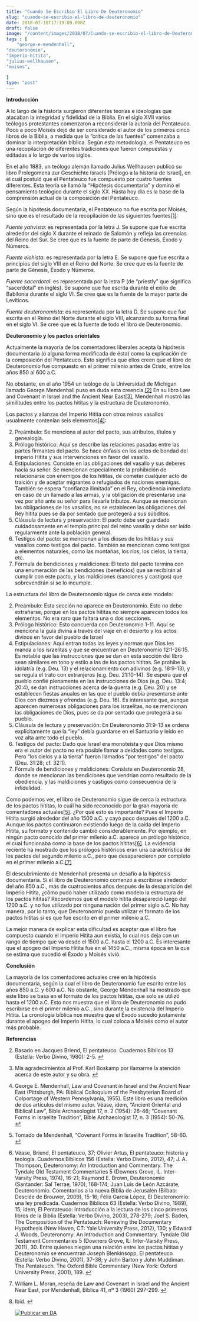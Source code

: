 ```yaml
---
title: "Cuando Se Escribio El Libro De Deuteronomio"
slug: "cuando-se-escribio-el-libro-de-deuteronomio"
date: 2018-07-18T17:19:09.000Z
draft: false
image: "/content/images/2018/07/Cuando-se-escribio-el-libro-de-Deuteronomio.png"
tags : [
    "george-e-mendenhall",
"deuteronomio",
"imperio-hitita",
"julius-wellhausen",
"moises",

]
type: "post"
---
```


   **Introducción**  
  
 A lo largo de la historia surgieron diferentes teorías e ideologías que atacaban la integridad y fidelidad de la Biblia. En el siglo XVII varios teólogos protestantes comenzaron a reconsiderar la autoría del Pentateuco. Poco a poco Moisés dejó de ser considerado el autor de los primeros cinco libros de la Biblia, a medida que la “crítica de las fuentes” comenzaba a dominar la interpretación bíblica. Según esta metodología, el Pentateuco es una recopilación de diferentes tradiciones que fueron compuestas y editadas a lo largo de varios siglos.

 En el año 1883, un teólogo alemán llamado Julius Wellhausen publicó su libro Prolegomena zur Geschichte Israels [Prólogo a la historia de Israel], en el cuál postuló que el Pentateuco fue compuesto por cuatro fuentes diferentes. Esta teoría se llamó la “Hipótesis documentaria” y dominó el pensamiento teológico durante el siglo XX. Hasta hoy día es la base de la comprensión actual de la composición del Pentateuco.

 Según la hipótesis documentaria, el Pentateuco no fue escrita por Moisés, sino que es el resultado de la recopilación de las siguientes fuentes[[1]](#fn1):

 *Fuente yahvista*: es representada por la letra J. Se supone que fue escrita alrededor del siglo X durante el reinado de Salomón y refleja las creencias del Reino del Sur. Se cree que es la fuente de parte de Génesis, Éxodo y Números.

 *Fuente elohista*: es representada por la letra E. Se supone que fue escrita a principios del siglo VIII en el Reino del Norte. Se cree que es la fuente de parte de Génesis, Éxodo y Números.

 *Fuente sacerdotal*: es representada por la letra P (de “priestly” que significa “sacerdotal” en inglés). Se supone que fue escrita durante el exilio de Babilonia durante el siglo VI. Se cree que es la fuente de la mayor parte de Levíticos.

 *Fuente deuteronomista*: es representada por la letra D. Se supone que fue escrita en el Reino del Norte durante el siglo VIII, alcanzando su forma final en el siglo VI. Se cree que es la fuente de todo el libro de Deuteronomio.

 **Deuteronomio y los pactos orientales**  
  
 Actualmente la mayoría de los comentadores liberales acepta la hipótesis documentaria (o alguna forma modificada de ésta) como la explicación de la composición del Pentateuco. Esto significa que ellos creen que el libro de Deuteronomio fue compuesto en el primer milenio antes de Cristo, entre los años 850 al 600 a.C.

 No obstante, en el año 1954 un teólogo de la Universidad de Michigan llamado George Mendenhall puso en duda esta creencia.[[2]](#fn2) En su libro Law and Covenant in Israel and the Ancient Near East[[3]](#fn3), Mendenhall mostró las similitudes entre los pactos hititas y la estructura de Deuteronomio.

 Los pactos y alianzas del Imperio Hitita con otros reinos vasallos usualmente contenían seis elementos[[4]](#fn4):

 
 2. Preámbulo: Se menciona al autor del pacto, sus atributos, títulos y genealogía.
 4. Prólogo histórico: Aquí se describe las relaciones pasadas entre las partes firmantes del pacto. Se hace énfasis en los actos de bondad del Imperio Hitita y sus intervenciones en favor del vasallo.
 6. Estipulaciones: Consiste en las obligaciones del vasallo y sus deberes hacia su señor. Se mencionan especialmente la prohibición de relacionarse con enemigos de los hititas, de cometer cualquier acto de traición y de aceptar migrantes o refugiados de naciones enemigas. También se espera “confianza ilimitada” en el Rey, obediencia inmediata en caso de un llamado a las armas, y la obligación de presentarse una vez por año ante su señor para llevarle tributos. Aunque se mencionan las obligaciones de los vasallos, no se establecen las obligaciones del Rey hitita pues se da por sentado que protegerá a sus súbditos.
 8. Cláusula de lectura y preservación: El pacto debe ser guardado cuidadosamente en el templo principal del reino vasallo y debe ser leído regularmente ante la población general.
 10. Testigos del pacto: se mencionan a los dioses de los hititas y sus vasallos como testigos del pacto. También se mencionan como testigos a elementos naturales, como las montañas, los ríos, los cielos, la tierra, etc.
 12. Fórmula de bendiciones y maldiciones: El texto del pacto termina con una enumeración de las bendiciones (beneficios) que se recibirán al cumplir con este pacto, y las maldiciones (sanciones y castigos) que sobrevendrán si se lo incumple.
 
 La estructura del libro de Deuteronomio sigue de cerca este modelo:

 
 2. Preámbulo: Esta sección no aparece en Deuteronomio. Esto no debe extrañarse, porque en los pactos hititas no siempre aparecen todos los elementos. No era raro que faltara una o dos secciones.
 4. Prólogo histórico: Esto concuerda con Deuteronomio 1-11. Aquí se menciona la guía divina a través del viaje en el desierto y los actos divinos en favor del pueblo de Israel
 6. Estipulaciones: Aquí entran todas las leyes y normas que Dios les manda a los israelitas y que se encuentran en Deuteronomio 12:1-26:15. Es notable que las instrucciones que se dan en esta sección del libro sean similares en tono y estilo a las de los pactos hititas. Se prohíbe la idolatría (e.g. Deu. 13) y el relacionamiento con adivinos (e.g. 18:9-13), y se regula el trato con extranjeros (e.g. Deu. 21:10-14). Se espera que el pueblo confié plenamente en las instrucciones de Dios (e.g. Deu. 13:4; 20:4), se dan instrucciones acerca de la guerra (e.g. Deu. 20) y se establecen fiestas anuales en las que el pueblo debía presentarse ante Dios con diezmos y ofrendas (e.g. Deu. 16). Es interesante que, aunque aparecen numerosas obligaciones para los israelitas, no se mencionan las obligaciones de Dios, pues se da por sentado que protegerá a su pueblo.
 8. Cláusula de lectura y preservación: En Deuteronomio 31:9-13 se ordena explícitamente que la “ley” debía guardarse en el Santuario y leído en voz alta ante todo el pueblo.
 10. Testigos del pacto: Dado que Israel era monoteísta y que Dios mismo era el autor del pacto no era posible llamar a deidades como testigos. Pero “los cielos y a la tierra” fueron llamados “por testigos” del pacto (Deu. 31:28; cf. 32:1).
 12. Fórmula de bendiciones y maldiciones: Consiste en Deuteronomio 28, donde se mencionan las bendiciones que vendrían como resultado de la obediencia, y las maldiciones y castigos como consecuencia de la infidelidad.
 
 Como podemos ver, el libro de Deuteronomio sigue de cerca la estructura de los pactos hititas, lo cuál ha sido reconocido por la gran mayoría de comentadores actuales[[5]](#fn5). ¿Por qué esto es importante? Pues el Imperio Hitita surgió alrededor del año 1500 a.C. y cayó poco después del 1200 a.C. Aunque los pactos continuaron existiendo luego de la caída del Imperio Hitita, su formato y contenido cambió considerablemente. Por ejemplo, en ningún pacto conocido del primer milenio a.C. aparece un prólogo histórico, el cual funcionaba como la base de los pactos hititas[[6]](#fn6). La evidencia reciente ha mostrado que los prólogos históricos eran una característica de los pactos del segundo milenio a.C., pero que desaparecieron por completo en el primer milenio a.C.[[7]](#fn7)

 El descubrimiento de Mendenhall presenta un desafío a la hipótesis documentaria. Si el libro de Deuteronomio comenzó a escribirse alrededor del año 850 a.C., más de cuatrocientos años después de la desaparición del Imperio Hitita, ¿cómo pudo haber utilizado como modelo la estructura de los pactos hititas? Recordemos que el modelo hitita desapareció luego del 1200 a.C. y no fue utilizado por ninguna nación del primer siglo a.C. No hay manera, por lo tanto, que Deuteronomio pueda utilizar el formato de los pactos hititas si es que fue escrito en el primer milenio a.C.

 La mejor manera de explicar esta dificultad es aceptar que el libro fue compuesto cuando el Imperio Hitita aun existía, lo cual nos deja con un rango de tiempo que va desde el 1500 a.C. hasta el 1200 a.C. Es interesante que el apogeo del Imperio Hitita fue en el 1450 a.C., misma época en la que se estima que sucedió el Éxodo y Moisés vivió.

 **Conclusión**  
  
 La mayoría de los comentadores actuales cree en la hipótesis documentaria, según la cual el libro de Deuteronomio fue escrito entre los años 850 a.C. y 600 a.C. No obstante, George Mendenhall ha mostrado que este libro se basa en el formato de los pactos hititas, que solo se utilizó hasta el 1200 a.C. Esto nos muestra que el libro de Deuteronomio no pudo escribirse en el primer milenio a.C., sino durante la existencia del Imperio Hitita. La cronología bíblica nos muestra que el Éxodo sucedió justamente durante el apogeo del Imperio Hitita, lo cual coloca a Moisés como el autor más probable.

 **Referencias**

   
 2. Basado en Jacques Briend, El pentateuco. Cuadernos Bíblicos 13 (Estella: Verbo Divino, 1980): 2-5. [↩︎](#fnref1)

 
 4. Mis agradecimientos al Prof. Karl Boskamp por llamarme la atención acerca de este autor y su obra. [↩︎](#fnref2)

 
 6. George E. Mendenhall, Law and Covenant in Israel and the Ancient Near East (Pittsburgh, PA: Biblical Colloquium of the Presbyterian Board of Colportage of Western Pennsylvania, 1955). Este libro es una reedición de dos artículos del mismo autor. Véase, ídem, “Ancient Oriental and Biblical Law”, Bible Archaeologist 17, n. 2 (1954): 26-46; “Covenant Forms in Israelite Tradition”, Bible Archaeologist 17, n. 3 (1954): 50-76. [↩︎](#fnref3)

 
 8. Tomado de Mendenhall, “Covenant Forms in Israelite Tradition”, 58-60. [↩︎](#fnref4)

 
 10. Véase, Briend, El pentateuco, 37; Olivier Artus, El pentateuco: historia y teología. Cuadernos Bíblicos 156 (Estella: Verbo Divino, 2012), 47; J. A. Thompson, Deuteronomy: An Introduction and Commentary. The Tyndale Old Testament Commentaries 5 (Downers Grove, IL. Inter-Varsity Press, 1974), 16-21; Raymond E. Brown, Deuteronomio (Santander: Sal Terrae, 1970), 168-174; Juan Luis de León Azcárate, Deuteronomio. Comentarios a la nueva Biblia de Jerusalén (Bilbao: Desclée de Brouwer, 2009), 15-16; Félix García López, El Deuteronomio: una ley predicada. Cuadernos Bíblicos 63 (Estella: Verbo Divino, 1989), 15; ídem, El Pentateuco: Introducción a la lectura de los cinco primeros libros de la Biblia (Estella: Verbo Divino, 2003), 278-279; Joel S. Baden, The Composition of the Pentateuch: Renewing the Documentary Hypothesis (New Haven, CT: Yale University Press, 2012), 130; y Edward J. Woods, Deuteronomy: An Introduction and Commentary. Tyndale Old Testament Commentaries 5 (Downers Grove, IL: Inter-Varsity Press, 2011), 30. Entre quienes niegan una relación entre los pactos hititas y Deuteronomio se encuentran Joseph Blenkinsopp, El pentateuco (Estella: Verbo Divino, 2001), 37-38; y John Barton y John Muddiman. The Pentateuch. The Oxford Bible Commentary (New York: Oxford University Press, 2001), 189. [↩︎](#fnref5)

 
 12. William L. Moran, reseña de Law and Covenant in Israel and the Ancient Near East, por Mendenhall, Biblica 41, nº 3 (1960) 297-299. [↩︎](#fnref6)

 
 14. Ibid. [↩︎](#fnref7)

 
 
     [![Publicar en DA](/content/images/2020/06/Publicar_DA.png)](/quieres-publicar-en-da/) 